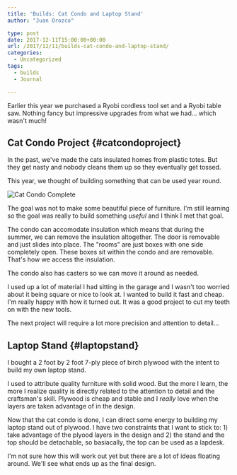 ```yaml
---
title: 'Builds: Cat Condo and Laptop Stand'
author: "Juan Orozco" 

type: post
date: 2017-12-11T15:00:00+00:00
url: /2017/12/11/builds-cat-condo-and-laptop-stand/
categories:
  - Uncategorized
tags:
  - builds
  - Journal

---
```

Earlier this year we purchased a Ryobi cordless tool set and a Ryobi table saw. Nothing fancy but impressive upgrades from what we had... which wasn't much!

## Cat Condo Project {#catcondoproject}

In the past, we've made the cats insulated homes from plastic totes. But they get nasty and nobody cleans them up so they eventually get tossed.

This year, we thought of building something that can be used year round.

<img src="https://i2.wp.com/res.cloudinary.com/dw1rz41wm/image/upload/c_scale,w_500/v1512962328/2017-12-10_18.52.53_h7fg7t.jpg?w=580" alt="Cat Condo Complete" data-recalc-dims="1" />

The goal was not to make some beautiful piece of furniture. I'm still learning so the goal was really to build something _useful_ and I think I met that goal.

The condo can accomodate insulation which means that during the summer, we can remove the insulation altogether. The door is removable and just slides into place. The "rooms" are just boxes with one side completely open. These boxes sit within the condo and are removable. That's how we access the insulation.

The condo also has casters so we can move it around as needed.

I used up a lot of material I had sitting in the garage and I wasn't too worried about it being square or nice to look at. I wanted to build it fast and cheap. I'm really happy with how it turned out. It was a good project to cut my teeth on with the new tools.

The next project will require a lot more precision and attention to detail...

## Laptop Stand {#laptopstand}

I bought a 2 foot by 2 foot 7-ply piece of birch plywood with the intent to build my own laptop stand.

I used to attribute quality furniture with solid wood. But the more I learn, the more I realize quality is directly related to the attention to detail and the craftsman's skill. Plywood is cheap and stable and I _really_ love when the layers are taken advantage of in the design.

Now that the cat condo is done, I can direct some energy to building my laptop stand out of plywood. I have two constraints that I want to stick to: 1) take advantage of the plyood layers in the design and 2) the stand and the top should be detachable, so basiacally, the top can be used as a lapdesk.

I'm not sure how this will work out yet but there are a lot of ideas floating around. We'll see what ends up as the final design.
